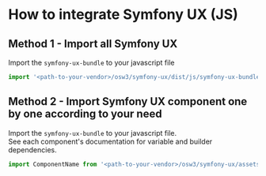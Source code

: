 # How to integrate Symfony UX (JS)

## Method 1 - Import all Symfony UX

Import the `symfony-ux-bundle` to your javascript file

```javascript
import '<path-to-your-vendor>/osw3/symfony-ux/dist/js/symfony-ux-bundle';
```

## Method 2 - Import Symfony UX component one by one according to your need

Import the `symfony-ux-bundle` to your javascript file.  
See each component's documentation for variable and builder dependencies.

```javascript
import ComponentName from '<path-to-your-vendor>/osw3/symfony-ux/assets/scripts/components/<component>';
```
